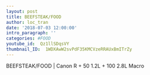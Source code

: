 ```yaml
---
layout: post
title: BEEFSTEAK/FOOD
author: loc_tran
date: '2018-07-03 12:00:00'
intro_paragraph: ''
categories: #FOOD
youtube_id:  Qz1llSDqsVY
thumbnail_ID:  1WDXAwW2svPdF35KMCVzeRRAUxBmITrZy
---
```

BEEFSTEAK/FOOD | Canon R + 50 1.2L + 100 2.8L Macro
